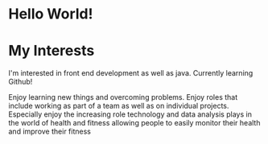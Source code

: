 # Hello World!

# My Interests

I'm interested in front end development as well as java. Currently learning Github!

Enjoy learning new things and overcoming problems. Enjoy roles that include working as part of a team as well as on individual projects. Especially enjoy the increasing role technology and data analysis plays in the world of health and fitness allowing people to easily monitor their health and improve their fitness
